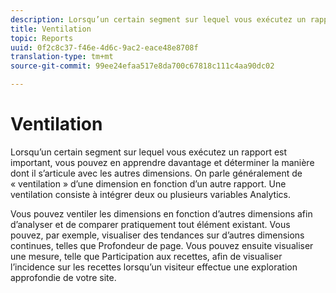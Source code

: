 ```yaml
---
description: Lorsqu’un certain segment sur lequel vous exécutez un rapport est important, vous pouvez en apprendre davantage et déterminer la manière dont il s’articule avec les autres dimensions. On parle généralement de « ventilation » d’une dimension en fonction d’un autre rapport. Une ventilation consiste à intégrer deux ou plusieurs variables Analytics.
title: Ventilation
topic: Reports
uuid: 0f2c8c37-f46e-4d6c-9ac2-eace48e8708f
translation-type: tm+mt
source-git-commit: 99ee24efaa517e8da700c67818c111c4aa90dc02

---
```



# Ventilation

Lorsqu’un certain segment sur lequel vous exécutez un rapport est important, vous pouvez en apprendre davantage et déterminer la manière dont il s’articule avec les autres dimensions. On parle généralement de « ventilation » d’une dimension en fonction d’un autre rapport. Une ventilation consiste à intégrer deux ou plusieurs variables Analytics.

Vous pouvez ventiler les dimensions en fonction d’autres dimensions afin d’analyser et de comparer pratiquement tout élément existant. Vous pouvez, par exemple, visualiser des tendances sur d’autres dimensions continues, telles que Profondeur de page. Vous pouvez ensuite visualiser une mesure, telle que Participation aux recettes, afin de visualiser l’incidence sur les recettes lorsqu’un visiteur effectue une exploration approfondie de votre site.
